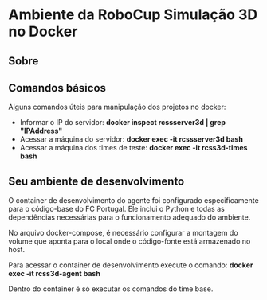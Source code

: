 # Ambiente da RoboCup Simulação 3D no Docker

## Sobre



## Comandos básicos

Alguns comandos úteis para manipulação dos projetos no docker:

- Informar o IP do servidor: **docker inspect rcssserver3d | grep "IPAddress"**
- Acessar a máquina do servidor: **docker exec -it rcssserver3d bash**
- Acessar a máquina dos times de teste: **docker exec -it rcss3d-times bash**

## Seu ambiente de desenvolvimento

O container de desenvolvimento do agente foi configurado especificamente para o código-base do FC Portugal. Ele inclui o Python e todas as dependências necessárias para o funcionamento adequado do ambiente.

No arquivo docker-compose, é necessário configurar a montagem do volume que aponta para o local onde o código-fonte está armazenado no host.

Para acessar o container de desenvolvimento execute o comando: **docker exec -it rcss3d-agent bash**

Dentro do container é só executar os comandos do time base.